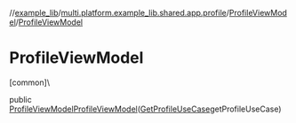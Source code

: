 //[example_lib](../../../index.md)/[multi.platform.example_lib.shared.app.profile](../index.md)/[ProfileViewModel](index.md)/[ProfileViewModel](-profile-view-model.md)

# ProfileViewModel

[common]\

public [ProfileViewModel](index.md)[ProfileViewModel](-profile-view-model.md)([GetProfileUseCase](../../multi.platform.example_lib.shared.domain.profile.usecase/-get-profile-use-case/index.md)getProfileUseCase)
